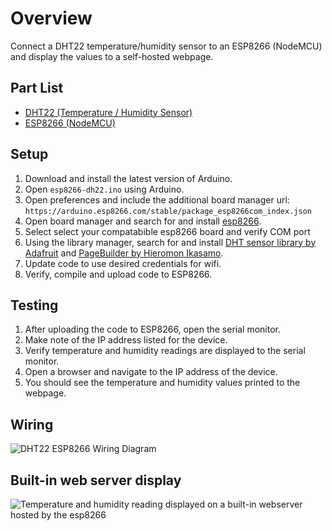 # Overview
Connect a DHT22 temperature/humidity sensor to an ESP8266 (NodeMCU) and display the values to a self-hosted webpage.

## Part List
- [DHT22 (Temperature / Humidity Sensor)](https://amzn.to/3t9aUGF)
- [ESP8266 (NodeMCU)](https://amzn.to/36vKy7P)

## Setup
1. Download and install the latest version of Arduino.
1. Open `esp8266-dh22.ino` using Arduino.
1. Open preferences and include the additional board manager url: `https://arduino.esp8266.com/stable/package_esp8266com_index.json`
1. Open board manager and search for and install [esp8266](https://github.com/esp8266/Arduino).
1. Select select your compatabible esp8266 board and verify COM port
1. Using the library manager, search for and install [DHT sensor library by Adafruit](https://github.com/adafruit/DHT-sensor-library) and [PageBuilder by Hieromon Ikasamo](https://github.com/Hieromon/PageBuilder).
1. Update code to use desired credentials for wifi.
1. Verify, compile and upload code to ESP8266.

## Testing
1. After uploading the code to ESP8266, open the serial monitor.
1. Make note of the IP address listed for the device.
1. Verify temperature and humidity readings are displayed to the serial monitor.
1. Open a browser and navigate to the IP address of the device.
1. You should see the temperature and humidity values printed to the webpage.

## Wiring
![DHT22 ESP8266 Wiring Diagram](https://i.imgur.com/EkWpx8M.jpg)

## Built-in web server display
![Temperature and humidity reading displayed on a built-in webserver hosted by the esp8266](https://i.imgur.com/DkiFGr3.png)
